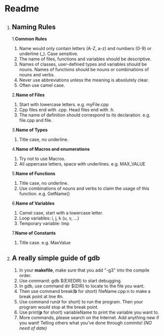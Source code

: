 # Readme

1. ## Naming Rules

   1.**Common Rules**

      1. Name would only contain letters (A-Z, a-z) and numbers (0-9) or underline (_). Case sensitive.
      2. The name of files, functions and variables should be descriptive.
      3. Names of classes, user-defined types and variables should be nouns. Names of functions should be nouns or combinations of nouns and verbs.
      4. Never use abbreviations unless the meaning is absolutely clear.
      5. Often use camel case.

   2.**Name of Files**

      1. Start with lowercase letters. e.g. myFile.cpp
      2. Cpp files end with .cpp. Head files end with .h.
      3. The name of definition should correspond to its declaration. e.g. file.cpp and file.

   3.**Name of Types**

      1. Title case, no underline.

   4.**Name of Macros and enumerations**

      1. Try not to use Macros.
      2. All uppercase letters, space with underlines. e.g. MAX_VALUE

   5.**Name of Functions**

      1. Title case, no underline.
      2. Use combinations of nouns and verbs to claim the usage of this function. e.g. GetName()

   6.**Name of Variables**

      1. Camel case, start with a lowercase letter.
      2. Loop variables: i, j, k (u, v, ...)
      3. Temporary variable: tmp

   7.**Name of Constants**

      1. Title case. e.g. MaxValue

2. ## A really simple guide of gdb

   1. In your **makefile**, make sure that you add "-g3" into the compile order.
   2. Use command: gdb $(EXEDIR) to start debugging.
   3. In gdb, use command dir $(DIR) to locate to the file you want.
   4. Then use command break(**b** for short) fileName.cpp:n to make a break point at line #n.
   5. Use command run(**r** for short) to run the program. Then your program would stop at the break point.
   6. Use print(**p** for short) variableName to print the variable you want to.
   7. More commands, please search on the Internet.
Add anything new if you want!
Telling others what you've done through commits! *(NO need of date)*

